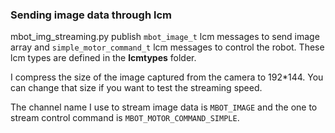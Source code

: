 ### Sending image data through lcm

mbot_img_streaming.py publish `mbot_image_t` lcm messages to send image array and `simple_motor_command_t` lcm messages to control the robot. These lcm types are defined in the **lcmtypes** folder. 

I compress the size of the image captured from the camera to 192*144. You can change that size if you want to test the streaming speed. 

The channel name I use to stream image data is `MBOT_IMAGE` and the one to stream control command is `MBOT_MOTOR_COMMAND_SIMPLE`.
